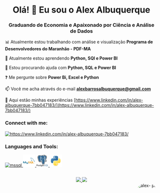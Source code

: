 <h1 align="center">Olá! 👋 Eu sou o Alex Albuquerque</h1>
<h3 align="center">Graduando de Economia e Apaixonado por Ciência e Análise de Dados</h3>

📊 Atualmente estou trabalhando com análise e visualização **Programa de Desenvolvedores do Maranhão - PDF-MA**

📗 Atualmente estou aprendendo **Python, SQl e Power BI**

🤯 Estou procurando ajuda com **Python, SQL e Power BI**

❓ Me pergunte sobre **Power Bi, Excel e Python**

📫 Você me acha através do e-mail **alexbarrosalbuquerque@gmail.com**

💼 Aqui estão minhas experiências [https://www.linkedin.com/in/alex-albuquerque-7bb047183/](https://www.linkedin.com/in/alex-albuquerque-7bb047183/)

<h3 align="left">Connect with me:</h3>
<p align="left">
<a href="https://linkedin.com/in/https://www.linkedin.com/in/alex-albuquerque-7bb047183/" target="blank"><img align="center" src="https://raw.githubusercontent.com/rahuldkjain/github-profile-readme-generator/master/src/images/icons/Social/linked-in-alt.svg" alt="https://www.linkedin.com/in/alex-albuquerque-7bb047183/" height="30" width="40" /></a>
</p>

<h3 align="left">Languages and Tools:</h3>
<p align="left"> <a href="https://www.microsoft.com/en-us/sql-server" target="_blank" rel="noreferrer"> <img src="https://www.svgrepo.com/show/303229/microsoft-sql-server-logo.svg" alt="mssql" width="40" height="40"/> </a> <a href="https://www.mysql.com/" target="_blank" rel="noreferrer"> <img src="https://raw.githubusercontent.com/devicons/devicon/master/icons/mysql/mysql-original-wordmark.svg" alt="mysql" width="40" height="40"/> </a> <a href="https://www.postgresql.org" target="_blank" rel="noreferrer"> <img src="https://raw.githubusercontent.com/devicons/devicon/master/icons/postgresql/postgresql-original-wordmark.svg" alt="postgresql" width="40" height="40"/> </a> <a href="https://www.python.org" target="_blank" rel="noreferrer"> <img src="https://raw.githubusercontent.com/devicons/devicon/master/icons/python/python-original.svg" alt="python" width="40" height="40"/> </a> </p>
 <div style="display: inline_block"><br>
  

<div align="center">
  <a href="https://github.com/alexalbuquerqueee">
  <img height="180em" src="https://github-readme-stats.vercel.app/api?username=alexalbuquerqueee&show_icons=true&theme=white&include_all_commits=true&count_private=true"/>
  <img height="180em" src="https://github-readme-stats.vercel.app/api/top-langs/?username=alexalbuquerqueee&layout=compact&langs_count=7&theme=white"/>
</div>
 <img align="right" alt="alex- pic" height="150" style="border-radius:50px;" src="https://avatar.southparkstudios.com.br/wp-content/uploads/2022/03/e26d9f438ef1d7555ba929f0fcb00eb7.png #sp #avatar #SouthPark ">
</div>

  



<!--

### Hi there 👋


**alexalbuquerqueee/alexalbuquerqueee** is a ✨ _special_ ✨ repository because its `README.md` (this file) appears on your GitHub profile.

Here are some ideas to get you started:

- 🔭 I’m currently working on ...
- 🌱 I’m currently learning ...
- 👯 I’m looking to collaborate on ...
- 🤔 I’m looking for help with ...
- 💬 Ask me about ...
- 📫 How to reach me: ...
- 😄 Pronouns: ...
- ⚡ Fun fact: ...
-->
